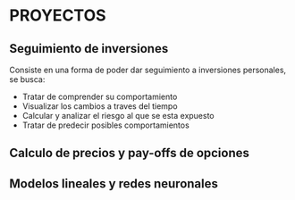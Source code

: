 # PROYECTOS

## Seguimiento de inversiones
Consiste en una forma de poder dar seguimiento a inversiones personales, se busca:
- Tratar de comprender su comportamiento
- Visualizar los cambios a traves del tiempo
- Calcular y analizar el riesgo al que se esta expuesto
- Tratar de predecir posibles comportamientos

## Calculo de precios y pay-offs de opciones



## Modelos lineales y redes neuronales
